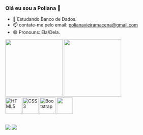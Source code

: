 ### Olá eu sou a Poliana 👋


- 🌱 Estudando Banco de Dados.
- 📫 contate-me pelo email: polianavieiramacena@gmail.com
- 😄 Pronouns: Ela/Dela.

<table>
  <a href="https://github.com/leehxd">
  <img height="180em" src="https://github-readme-stats.vercel.app/api?username=polianav&show_icons=true&theme=tokyonight&include_all_commits=true&count_private=true"/>
  <img height="180em" src="https://github-readme-stats.vercel.app/api/top-langs/?username=polianav&layout=compact&langs_count=6&theme=tokyonight"/>
    <br>
  <img src="https://img.icons8.com/color/2x/html-5.png" width="50" alt="HTML5">
  <img src="https://img.icons8.com/color/2x/css3.png" width="50" alt="CSS3">
  <img src="https://img.icons8.com/color/2x/bootstrap.png" width="50" alt="Bootstrap">
  <img src="https://img.icons8.com/nolan/2x/javascript.png" width="50 alt="JavaScript">
</table>

<div> 
  <a href = "mailto: polianavieiramacena@gmail.com"><img src="https://img.shields.io/badge/-Gmail-%23333?style=for-the-badge&logo=gmail&logoColor=white" target="_blank"></a>
  <a href="https://www.linkedin.com/in/poliana-vieira-macena/" target="_blank"><img src="https://img.shields.io/badge/-LinkedIn-%230077B5?style=for-the-badge&logo=linkedin&logoColor=white" target="_blank"></a> 
</div>
